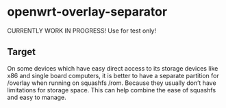 # openwrt-overlay-separator

CURRENTLY WORK IN PROGRESS! Use for test only!

## Target
On some devices which have easy direct access to its storage devices like x86 and single board computers, it is better to have a separate partition for /overlay when running on squashfs /rom. Because they usually don’t have limitations for storage space. This can help combine the ease of squashfs and easy to manage.